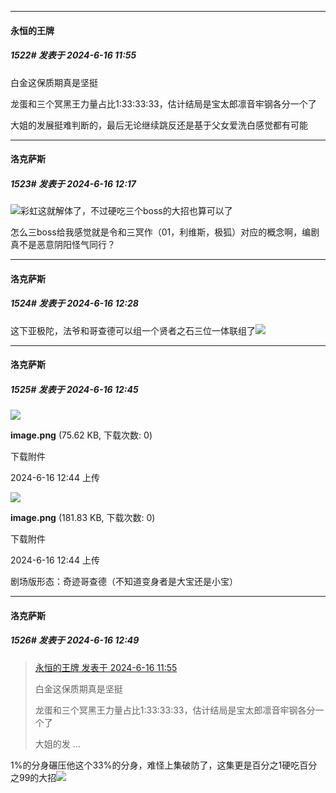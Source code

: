 ﻿
*****

####  永恒的王牌  
##### 1522#       发表于 2024-6-16 11:55

白金这保质期真是坚挺

龙蛋和三个冥黑王力量占比1:33:33:33，估计结局是宝太郎凛音牢钢各分一个了

大姐的发展挺难判断的，最后无论继续跳反还是基于父女爱洗白感觉都有可能


*****

####  洛克萨斯  
##### 1523#       发表于 2024-6-16 12:17

<img src="https://static.saraba1st.com/image/smiley/face2017/068.png" referrerpolicy="no-referrer">彩虹这就解体了，不过硬吃三个boss的大招也算可以了

怎么三boss给我感觉就是令和三冥作（01，利维斯，极狐）对应的概念啊，编剧真不是恶意阴阳怪气同行？


*****

####  洛克萨斯  
##### 1524#       发表于 2024-6-16 12:28

这下亚极陀，法爷和哥查德可以组一个贤者之石三位一体联组了<img src="https://static.saraba1st.com/image/smiley/face2017/068.png" referrerpolicy="no-referrer">


*****

####  洛克萨斯  
##### 1525#       发表于 2024-6-16 12:45

<img src="https://img.saraba1st.com/forum/202406/16/124415m0wwkjjz4zy9vppv.png" referrerpolicy="no-referrer">

<strong>image.png</strong> (75.62 KB, 下载次数: 0)

下载附件

2024-6-16 12:44 上传

<img src="https://img.saraba1st.com/forum/202406/16/124439an412q4zn1ona4a5.png" referrerpolicy="no-referrer">

<strong>image.png</strong> (181.83 KB, 下载次数: 0)

下载附件

2024-6-16 12:44 上传

剧场版形态：奇迹哥查德（不知道变身者是大宝还是小宝）


*****

####  洛克萨斯  
##### 1526#       发表于 2024-6-16 12:49

<blockquote><a href="httphttps://bbs.saraba1st.com/2b/forum.php?mod=redirect&amp;goto=findpost&amp;pid=65255791&amp;ptid=2135441" target="_blank">永恒的王牌 发表于 2024-6-16 11:55</a>

白金这保质期真是坚挺

龙蛋和三个冥黑王力量占比1:33:33:33，估计结局是宝太郎凛音牢钢各分一个了

大姐的发 ...</blockquote>
1%的分身碾压他这个33%的分身，难怪上集破防了，这集更是百分之1硬吃百分之99的大招<img src="https://static.saraba1st.com/image/smiley/face2017/067.png" referrerpolicy="no-referrer">

